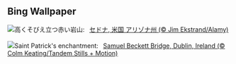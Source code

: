 ## Bing Wallpaper
![](https://www.bing.com/th?id=OHR.SedonaSpring_JA-JP0072901423_UHD.jpg&w=1000)高くそびえ立つ赤い岩山:&nbsp;&ensp;[セドナ, 米国 アリゾナ州 (© Jim Ekstrand/Alamy)](https://www.bing.com/th?id=OHR.SedonaSpring_JA-JP0072901423_UHD.jpg)
<br><br/>
![](https://www.bing.com/th?id=OHR.BeckettBridge_EN-GB2641883580_UHD.jpg&w=1000)Saint Patrick's enchantment:&nbsp;&ensp;[Samuel Beckett Bridge, Dublin, Ireland (© Colm Keating/Tandem Stills + Motion)](https://www.bing.com/th?id=OHR.BeckettBridge_EN-GB2641883580_UHD.jpg)
<br><br/>
